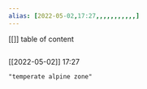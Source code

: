 ```yaml
---
alias: [2022-05-02,17:27,,,,,,,,,,,]
---
```

[[]]
table of content
```toc
```

[[2022-05-02]] 17:27

```query
"temperate alpine zone"
```